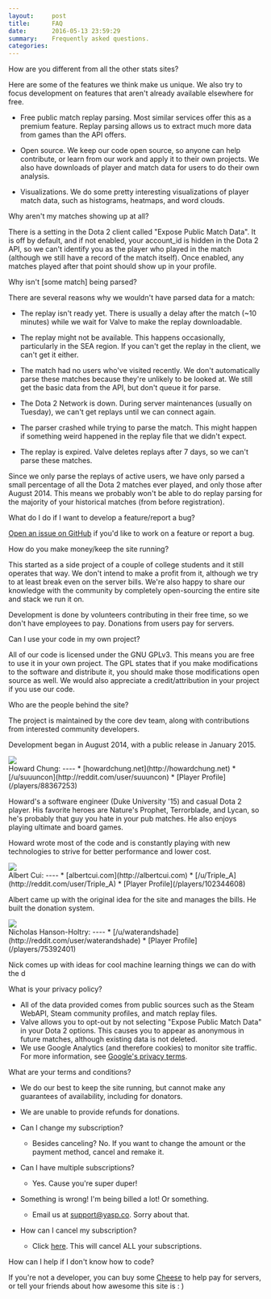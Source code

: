 ```yaml
---
layout:     post
title:      FAQ
date:       2016-05-13 23:59:29
summary:    Frequently asked questions.
categories: 
---
```


How are you different from all the other stats sites?

Here are some of the features we think make us unique.  We also try to focus development on features that aren't already available elsewhere for free.

* Free public match replay parsing.  Most similar services offer this as a premium feature.  Replay parsing allows us to extract much more data from games than the API offers.

* Open source.  We keep our code open source, so anyone can help contribute, or learn from our work and apply it to their own projects.  We also have downloads of player and match data for users to do their own analysis.

* Visualizations.  We do some pretty interesting visualizations of player match data, such as histograms, heatmaps, and word clouds.


Why aren't my matches showing up at all?

There is a setting in the Dota 2 client called "Expose Public Match Data".
It is off by default, and if not enabled, your account_id is hidden in the Dota 2 API, so we can't identify you as the player who played in the match (although we still have a record of the match itself).
Once enabled, any matches played after that point should show up in your profile.

Why isn't [some match] being parsed?

There are several reasons why we wouldn't have parsed data for a match:

* The replay isn't ready yet.  There is usually a delay after the match (~10 minutes) while we wait for Valve to make the replay downloadable. 

* The replay might not be available.  This happens occasionally, particularly in the SEA region.  If you can't get the replay in the client, we can't get it either.

* The match had no users who've visited recently.  We don't automatically parse these matches because they're unlikely to be looked at.  We still get the basic data from the API, but don't queue it for parse.

* The Dota 2 Network is down.  During server maintenances (usually on Tuesday), we can't get replays until we can connect again.

* The parser crashed while trying to parse the match.  This might happen if something weird happened in the replay file that we didn't expect.

* The replay is expired.  Valve deletes replays after 7 days, so we can't parse these matches.

Since we only parse the replays of active users, we have only parsed a small percentage of all the Dota 2 matches ever played, and only those after August 2014.
This means we probably won't be able to do replay parsing for the majority of your historical matches (from before registration).


What do I do if I want to develop a feature/report a bug?

[Open an issue on GitHub](https://github.com/yasp-dota/yasp/issues) if you'd like to work on a feature or report a bug.


How do you make money/keep the site running?

This started as a side project of a couple of college students and it still operates that way.
We don't intend to make a profit from it, although we try to at least break even on the server bills.
We're also happy to share our knowledge with the community by completely open-sourcing the entire site and stack we run it on.

Development is done by volunteers contributing in their free time, so we don't have employees to pay.
Donations from users pay for servers.

Can I use your code in my own project?

All of our code is licensed under the GNU GPLv3.
This means you are free to use it in your own project.
The GPL states that if you make modifications to the software and distribute it, you should make those modifications open source as well.
We would also appreciate a credit/attribution in your project if you use our code.

Who are the people behind the site?

The project is maintained by the core dev team, along with contributions from interested community developers.

Development began in August 2014, with a public release in January 2015.  

<div>
<img src="https://avatars2.githubusercontent.com/u/3134520?v=3&s=150"/>
</div>
Howard Chung:
----
* [howardchung.net](http://howardchung.net)
* [/u/suuuncon](http://reddit.com/user/suuuncon)
* [Player Profile](/players/88367253)

Howard's a software engineer (Duke University '15) and casual Dota 2 player.
His favorite heroes are Nature's Prophet, Terrorblade, and Lycan, so he's probably that guy you hate in your pub matches.
He also enjoys playing ultimate and board games.

Howard wrote most of the code and is constantly playing with new technologies to strive for better performance and lower cost.

<div>
<img src="https://avatars3.githubusercontent.com/u/3838552?v=3&s=150"/>
</div>
Albert Cui:
----
* [albertcui.com](http://albertcui.com)
* [/u/Triple_A](http://reddit.com/user/Triple_A)
* [Player Profile](/players/102344608)

Albert came up with the original idea for the site and manages the bills.  He built the donation system.

<div>
<img src="https://avatars1.githubusercontent.com/u/9388670?v=3&s=150"/>
</div>
Nicholas Hanson-Holtry:
----
* [/u/waterandshade](http://reddit.com/user/waterandshade)
* [Player Profile](/players/75392401)

Nick comes up with ideas for cool machine learning things we can do with the d

What is your privacy policy?

* All of the data provided comes from public sources such as the Steam WebAPI, Steam community profiles, and match replay files.
* Valve allows you to opt-out by not selecting "Expose Public Match Data" in your Dota 2 options.  This causes you to appear as anonymous in future matches, although existing data is not deleted.
* We use Google Analytics (and therefore cookies) to monitor site traffic. For more information, see [Google's privacy terms](https://www.google.com/policies/privacy/partners/).


What are your terms and conditions?

* We do our best to keep the site running, but cannot make any guarantees of availability, including for donators.
* We are unable to provide refunds for donations.

* Can I change my subscription?
  * Besides canceling? No. If you want to change the amount or the payment method, cancel and remake it.
* Can I have multiple subscriptions?
  * Yes. Cause you're super duper!
* Something is wrong! I'm being billed a lot! Or something.
  * Email us at support@yasp.co. Sorry about that.
* How can I cancel my subscription?
  * Click [here](/cancel). This will cancel ALL your subscriptions.
            
How can I help if I don't know how to code?

If you're not a developer, you can buy some <a href='/carry' target="_blank">Cheese</a> to help pay for servers, or tell your friends about how awesome this site is : )
